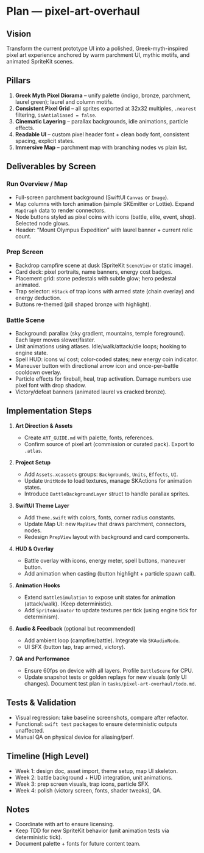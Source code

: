 # Plan — pixel-art-overhaul

## Vision
Transform the current prototype UI into a polished, Greek-myth-inspired pixel art experience anchored by warm parchment UI, mythic motifs, and animated SpriteKit scenes.

## Pillars
1. **Greek Myth Pixel Diorama** – unify palette (indigo, bronze, parchment, laurel green); laurel and column motifs.
2. **Consistent Pixel Grid** – all sprites exported at 32x32 multiples, `.nearest` filtering, `isAntialiased = false`.
3. **Cinematic Layering** – parallax backgrounds, idle animations, particle effects.
4. **Readable UI** – custom pixel header font + clean body font, consistent spacing, explicit states.
5. **Immersive Map** – parchment map with branching nodes vs plain list.

## Deliverables by Screen
### Run Overview / Map
- Full-screen parchment background (SwiftUI `Canvas` or `Image`).
- Map columns with torch animation (simple SKEmitter or Lottie). Expand `MapGraph` data to render connectors.
- Node buttons styled as pixel coins with icons (battle, elite, event, shop). Selected node glows.
- Header: “Mount Olympus Expedition” with laurel banner + current relic count.

### Prep Screen
- Backdrop campfire scene at dusk (SpriteKit `SceneView` or static image).
- Card deck: pixel portraits, name banners, energy cost badges.
- Placement grid: stone pedestals with subtle glow; hero pedestal animated.
- Trap selector: `HStack` of trap icons with armed state (chain overlay) and energy deduction.
- Buttons re-themed (pill shaped bronze with highlight).

### Battle Scene
- Background: parallax (sky gradient, mountains, temple foreground). Each layer moves slower/faster.
- Unit animations using atlases. Idle/walk/attack/die loops; hooking to engine state.
- Spell HUD: icons w/ cost; color-coded states; new energy coin indicator.
- Maneuver button with directional arrow icon and once-per-battle cooldown overlay.
- Particle effects for fireball, heal, trap activation. Damage numbers use pixel font with drop shadow.
- Victory/defeat banners (animated laurel vs cracked bronze).

## Implementation Steps
1. **Art Direction & Assets**
   - Create `ART_GUIDE.md` with palette, fonts, references. 
   - Confirm source of pixel art (commission or curated pack). Export to `.atlas`.

2. **Project Setup**
   - Add `Assets.xcassets` groups: `Backgrounds`, `Units`, `Effects`, `UI`.
   - Update `UnitNode` to load textures, manage SKActions for animation states.
   - Introduce `BattleBackgroundLayer` struct to handle parallax sprites.

3. **SwiftUI Theme Layer**
   - Add `Theme.swift` with colors, fonts, corner radius constants.
   - Update Map UI: new `MapView` that draws parchment, connectors, nodes.
   - Redesign `PrepView` layout with background and card components.

4. **HUD & Overlay**
   - Battle overlay with icons, energy meter, spell buttons, maneuver button.
   - Add animation when casting (button highlight + particle spawn call).

5. **Animation Hooks**
   - Extend `BattleSimulation` to expose unit states for animation (attack/walk). (Keep deterministic).
   - Add `SpriteAnimator` to update textures per tick (using engine tick for determinism).

6. **Audio & Feedback** (optional but recommended)
   - Add ambient loop (campfire/battle). Integrate via `SKAudioNode`.
   - UI SFX (button tap, trap armed, victory).

7. **QA and Performance**
   - Ensure 60fps on device with all layers. Profile `BattleScene` for CPU.
   - Update snapshot tests or golden replays for new visuals (only UI changes). Document test plan in `tasks/pixel-art-overhaul/todo.md`.

## Tests & Validation
- Visual regression: take baseline screenshots, compare after refactor.
- Functional: `swift test` packages to ensure deterministic outputs unaffected.
- Manual QA on physical device for aliasing/perf.

## Timeline (High Level)
- Week 1: design doc, asset import, theme setup, map UI skeleton.
- Week 2: battle background + HUD integration, unit animations.
- Week 3: prep screen visuals, trap icons, particle SFX.
- Week 4: polish (victory screen, fonts, shader tweaks), QA.

## Notes
- Coordinate with art to ensure licensing.
- Keep TDD for new SpriteKit behavior (unit animation tests via deterministic tick).
- Document palette + fonts for future content team.
